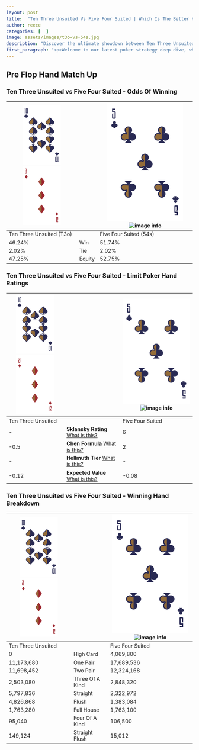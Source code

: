 ```yaml
---
layout: post
title:  "Ten Three Unsuited Vs Five Four Suited | Which Is The Better Hand In Poker? A Complete Guide"
author: reece
categories: [  ]
image: assets/images/t3o-vs-54s.jpg
description: "Discover the ultimate showdown between Ten Three Unsuited and Five Four Suited in poker! Uncover the odds, strategies, and scenarios where one hand triumphs over the other. Get ready to up your poker game with this thrilling analysis."
first_paragraph: "<p>Welcome to our latest poker strategy deep dive, where we're pitting two distinct hands against each other in a high-stakes showdown: Ten Three Unsuited vs Five Four Suited.</p><p>In the dynamic world of poker, every decision counts, and knowing which hand holds the upper hand is key to your success at the table.</p><p>In this article, we'll dissect these two hands, explore the scenarios where one dominates the other, and equip you with the knowledge to make strategic choices that can tip the odds in your favor.</p><p>Get ready to unravel the intriguing dynamics of these poker hands and elevate your game to new heights.</p>"
---
```




[comment]: # (sp0)

## Pre Flop Hand Match Up

<div class="table hand-ratings" markdown="1"> 



### Ten Three Unsuited vs Five Four Suited - Odds Of Winning


    
| ![image info](assets/images/hand1/T.png) ![image info](assets/images/hand1/3o.png) |  | ![image info](assets/images/hand2/5.png) ![image info](assets/images/hand2/4s.png) |
| -------- | -------- | -------- |
| Ten Three Unsuited (T3o) |  | Five Four Suited (54s) |
| 46.24% | Win | 51.74% |
| 2.02% | Tie | 2.02% |
| 47.25% | Equity | 52.75% |




[comment]: # (sp1)



### Ten Three Unsuited vs Five Four Suited - Limit Poker Hand Ratings


    
| ![image info](assets/images/hand1/T.png) ![image info](assets/images/hand1/3o.png) |  | ![image info](assets/images/hand2/5.png) ![image info](assets/images/hand2/4s.png) |
| -------- | -------- | -------- |
| Ten Three Unsuited |  | Five Four Suited |
| - | **Sklansky Rating** [What is this?](/sklansky-rating-explained) | 6 |
| -0.5 | **Chen Formula** [What is this?](/chen-formula-explained) | 2 |
| - | **Hellmuth Tier** [What is this?](/Hellmuth-tier-explained) | - |
| -0.12 | **Expected Value** [What is this?](/expected-value-explained) | -0.08 |




[comment]: # (sp2)



### Ten Three Unsuited vs Five Four Suited - Winning Hand Breakdown


    
| ![image info](assets/images/hand1/T.png) ![image info](assets/images/hand1/3o.png) |  | ![image info](assets/images/hand2/5.png) ![image info](assets/images/hand2/4s.png) |
| -------- | -------- | -------- |
| Ten Three Unsuited |  | Five Four Suited |
| 0 | High Card | 4,069,800 |
| 11,173,680 | One Pair | 17,689,536 |
| 11,698,452 | Two Pair | 12,324,168 |
| 2,503,080 | Three Of A Kind | 2,848,320 |
| 5,797,836 | Straight | 2,322,972 |
| 4,826,868 | Flush | 1,383,084 |
| 1,763,280 | Full House | 1,763,100 |
| 95,040 | Four Of A Kind | 106,500 |
| 149,124 | Straight Flush | 15,012 |




[comment]: # (sp3)



</div>

[comment]: # (sp4)



[comment]: # (sp5)

